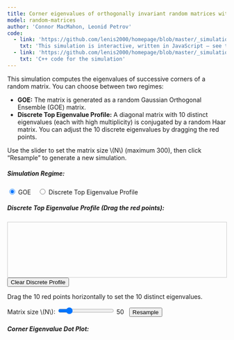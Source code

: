 ```yaml
---
title: Corner eigenvalues of orthogonally invariant random matrices with fixed spectrum
model: random-matrices
author: 'Connor MacMahon, Leonid Petrov'
code:
  - link: 'https://github.com/lenis2000/homepage/blob/master/_simulations/random-matrices/2025-02-04-unitary-corners.md'
    txt: 'This simulation is interactive, written in JavaScript – see the source code of this page at the link'
  - link: 'https://github.com/lenis2000/homepage/blob/master/_simulations/random-matrices/2025-02-04-unitary-corners.cpp'
    txt: 'C++ code for the simulation'
---
```


<script src="{{site.url}}/js/d3.v7.min.js"></script>
<script src="{{site.url}}/js/2025-02-04-unitary-corners.js"></script>

<div class="row">
  <div class="col-12 mb-3">
    <p>
      This simulation computes the eigenvalues of successive corners of a random matrix.
      You can choose between two regimes:
    </p>
    <ul>
      <li>
        <strong>GOE:</strong> The matrix is generated as a random Gaussian Orthogonal Ensemble (GOE) matrix.
      </li>
      <li>
        <strong>Discrete Top Eigenvalue Profile:</strong> A diagonal matrix with 10 distinct eigenvalues (each with high multiplicity) is conjugated by a random Haar matrix.
        You can adjust the 10 discrete eigenvalues by dragging the red points.
      </li>
    </ul>
    <p>
      Use the slider to set the matrix size \(N\) (maximum 300), then click “Resample” to generate a new simulation.
    </p>
  </div>
</div>

<div class="row">
  <div class="col-12">
      <h5>Simulation Regime:</h5>
      <div class="mb-3">
        <label>
          <input type="radio" name="regime" value="goe" id="regimeGOE" checked>
          GOE
        </label>
        &nbsp;&nbsp;
        <label>
          <input type="radio" name="regime" value="discrete" id="regimeDiscrete">
          Discrete Top Eigenvalue Profile
        </label>
      </div>
  </div>
</div>

<div class="row" id="discreteDensityContainer">
  <div class="col-12">
      <h5>Discrete Top Eigenvalue Profile (Drag the red points):</h5>
      <svg id="discreteDensitySVG" width="600" height="150" style="border:1px solid #ccc;"></svg>
      <button id="clearDensityBtn" class="btn btn-secondary mt-2">Clear Discrete Profile</button>
      <p class="mt-2">
        Drag the 10 red points horizontally to set the 10 distinct eigenvalues.
      </p>
  </div>
</div>

<!-- Only one button: Resample -->
<div class="row">
  <div class="col-12 col-lg-8">
    <div class="controls mb-3">
      <label for="nInput">Matrix size \(N\):</label>
      <input id="nInput" type="range" min="2" max="300" step="1" value="50" />
      <span id="nValue">50</span>&nbsp;&nbsp;
      <button id="resampleBtn" class="btn btn-primary">Resample</button>
    </div>
  </div>
</div>

<div class="row">
  <div class="col-12">
      <h5>Corner Eigenvalue Dot Plot:</h5>
      <svg id="cornerEigenvalsPlot" width="100%" style="min-height: 500px;"></svg>
  </div>
</div>

<script>
// NOTE: We do not declare "Module" here because it is provided by the Emscripten module.

let computedData = [];
let currentN = 50;
// Persistent allocation for discrete mode: a buffer for 10 doubles (80 bytes).
let discreteBufferPtr = null;

const discreteSVG = d3.select("#discreteDensitySVG");
const numDiscretePoints = 10;
let discretePoints = d3.range(numDiscretePoints).map(i => ({ x: 100 + i * 40, y: 75 }));

function updateDiscreteDrawing() {
    const circles = discreteSVG.selectAll("circle").data(discretePoints);
    circles.enter().append("circle")
        .attr("r", 5)
        .attr("fill", "red")
        .call(d3.drag()
            .on("drag", function(event, d) {
                d.x = Math.max(0, Math.min(600, event.x));
                d.y = 75;
                d3.select(this).attr("cx", d.x);
            })
        )
        .merge(circles)
        .attr("cx", d => d.x)
        .attr("cy", d => d.y);
    circles.exit().remove();
}

function updateRegimeDisplay() {
    if (document.getElementById("regimeGOE").checked) {
        d3.select("#discreteDensityContainer").style("display", "none");
    } else {
        d3.select("#discreteDensityContainer").style("display", "block");
        updateDiscreteDrawing();
    }
}
document.getElementById("regimeGOE").addEventListener("change", updateRegimeDisplay);
document.getElementById("regimeDiscrete").addEventListener("change", updateRegimeDisplay);

document.getElementById("clearDensityBtn").addEventListener("click", () => {
    discretePoints = d3.range(numDiscretePoints).map(i => ({ x: 100 + i * 40, y: 75 }));
    updateDiscreteDrawing();
});

async function initWasm() {
    try {
        await new Promise(resolve => {
            if (Module.ready) resolve();
            else Module.onRuntimeInitialized = resolve;
        });
        document.getElementById("nInput").value = 50;
        document.getElementById("nValue").textContent = 50;
        updateRegimeDisplay();
        updateDiscreteDrawing();
        // Allocate persistent buffer for discrete mode (10 doubles) once.
        const malloc = Module["malloc"] || Module._malloc;
        discreteBufferPtr = malloc(10 * Float64Array.BYTES_PER_ELEMENT);
        // console.log("Persistent discrete buffer allocated at:", discreteBufferPtr);
        updateSimulation();
    } catch (error) {
        // console.error('Failed to load WASM:', error);
        document.body.innerHTML += `<p style="color: red">Error loading WASM: ${error.message}</p>`;
    }
}

function updateSimulation() {
    const N = parseInt(document.getElementById("nInput").value, 10);
    currentN = N;
    const totalPoints = N * (N + 1) / 2;
    let ptr;
    if (document.getElementById("regimeGOE").checked) {
         ptr = Module._computeCornerEigenvalues(N);
    } else {
         let sortedPoints = discretePoints.map(d => d.x).sort((a, b) => a - b);
         let eigenArray = new Float64Array(sortedPoints);
         // Use the persistent discreteBufferPtr.
         Module.HEAPF64.set(eigenArray, discreteBufferPtr / 8);
         ptr = Module._computeCornerEigenvaluesDiscrete(N, discreteBufferPtr);
    }
    const expectedBytes = 2 * totalPoints * 8;
    // console.log("Returned pointer:", ptr);
    // console.log("Expected bytes:", expectedBytes);
    // console.log("Current HEAPF64 buffer size:", Module.HEAPF64.buffer.byteLength);
    if (ptr + expectedBytes > Module.HEAPF64.buffer.byteLength) {
        // console.error("Error: Returned pointer plus expected data size exceed available memory!");
        return;
    }
    computedData = Array.from(new Float64Array(Module.HEAPF64.buffer, ptr, 2 * totalPoints));
    drawCornerEigenvaluePlot(computedData, N);
}

function drawCornerEigenvaluePlot(points, N) {
    const svg = d3.select("#cornerEigenvalsPlot");
    svg.selectAll("*").remove();
    const totalPoints = points.length / 2;
    const data = [];
    for (let i = 0; i < totalPoints; i++) {
        data.push({ corner: points[2 * i], eigen: points[2 * i + 1] });
    }
    const margin = { top: 20, right: 30, bottom: 40, left: 50 };
    const width = svg.node().getBoundingClientRect().width;
    const height = svg.node().getBoundingClientRect().height;
    const xScale = d3.scaleLinear()
        .domain(d3.extent(data, d => d.eigen))
        .nice()
        .range([margin.left, width - margin.right]);
    const yScale = d3.scaleLinear()
        .domain([0, N])
        .nice()
        .range([height - margin.bottom, margin.top]);
    const xAxis = d3.axisBottom(xScale);
    const yAxis = d3.axisLeft(yScale);
    svg.append("g")
        .attr("transform", `translate(0,${height - margin.bottom})`)
        .call(xAxis);
    svg.append("g")
        .attr("transform", `translate(${margin.left},0)`)
        .call(yAxis);
    svg.append("g")
        .selectAll("circle")
        .data(data)
        .join("circle")
        .attr("cx", d => xScale(d.eigen))
        .attr("cy", d => yScale(d.corner))
        .attr("r", 1.5)
        .attr("fill", "#00204E");
}

document.getElementById("resampleBtn").addEventListener("click", updateSimulation);
document.getElementById("nInput").addEventListener("input", e => {
    document.getElementById("nValue").textContent = e.target.value;
});

initWasm();
</script>
